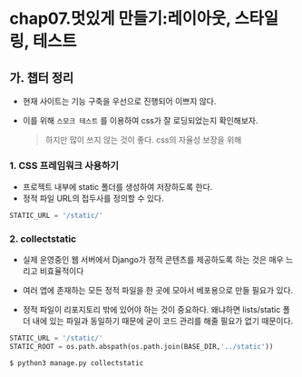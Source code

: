 # chap07.멋있게 만들기:레이아웃, 스타일링, 테스트

## 가. 챕터 정리

- 현재 사이트는 기능 구축을 우선으로 진행되어 이쁘지 않다.

- 이를 위해 `스모크 테스트` 를 이용하여 css가 잘 로딩되었는지 확인해보자.

  > 하지만 많이 쓰지 않는 것이 좋다. css의 자율성 보장을 위해

### 1. CSS 프레임워크 사용하기

- 프로젝트 내부에 static 폴더를 생성하여 저장하도록 한다.
- 정적 파일 URL의 접두사를 정의할 수 있다.

```python
STATIC_URL = '/static/'
```

### 2. collectstatic

- 실제 운영중인 웹 서버에서 Django가 정적 콘텐츠를 제공하도록 하는 것은 매우 느리고 비효율적이다
- 여러 앱에 존재하는 모든 정적 파일을 한 곳에 모아서 베포용으로 만들 필요가 있다.

- 정적 파일이 리포지토리 밖에 있어야 하는 것이 중요하다. 왜냐하면 lists/static 폴더 내에 있는 파일과 동일하기 때문에 굳이 코드 관리를 해줄 필요가 없기 때문이다.


```python
STATIC_URL = '/static/'
STATIC_ROOT = os.path.abspath(os.path.join(BASE_DIR,'../static'))
```
```bash
$ python3 manage.py collectstatic
```

